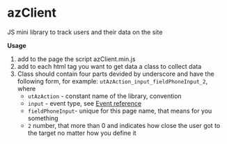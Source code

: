 # azClient
JS mini library to track users and their data on the site

**Usage**

1. add to the page the script azClient.min.js
2. add to each html tag  you want to get data a class to collect data
3. Class should contain four parts devided by underscore and have the following form,
for example: `utAzAction_input_fieldPhoneInput_2`, where
    * `utAzAction` - constant name of the library, convention
    * `input` - event type, see [Event reference](https://developer.mozilla.org/en-US/docs/Web/Events)
    * `fieldPhoneInput`- unique for this page name, that means for you something
    * `2` number, that more than 0 and indicates how close the user got to the target no matter how you define it



